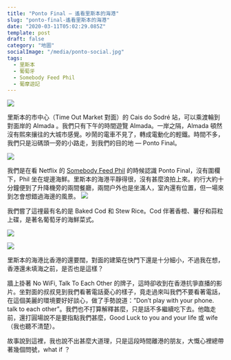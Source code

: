 ```yaml
---
title: "Ponto Final — 遙看里斯本的海港"
slug: "ponto-final-遙看里斯本的海港"
date: "2020-03-11T05:02:29.085Z"
template: post
draft: false
category: "地圖"
socialImage: "/media/ponto-social.jpg"
tags:
  - 里斯本
  - 葡萄牙
  - Somebody Feed Phil
  - 葡摩遊記
---
```


![](/media/20200311-IMG_9951-1.jpg)

里斯本的市中心（Time Out Market 對面）的 Cais do Sodré 站，可以乘渡輪到對面岸的 Almada 。我們只有下午的時間遊覽 Almada。一岸之隔，Almada 頓然沒有熙來攘往的大城市感覺。吵鬧的電車不見了，轉成電動化的輕鐵。時間不多，我們只是沿碼頭一旁的小路走，到我們的目的地 — Ponto Final。

![](/media/20200311-IMG_9957-2.jpg)

我們是在看 Netflix 的 [Somebody Feed Phil](https://www.facebook.com/watch/?v=1711966528860330) 的時候認識 Ponto Final，沒有圍欄下，Phil 坐在堤邊海鮮。里斯本的海港平靜得很，沒有甚麼浪拍上來。約行大約十分鐘便到了升降機旁的兩間餐廳，兩間户外也是坐滿人，室內還有位置，但一場來到怎會想錯過海邊的風景。
![](/media/20200311-IMG_9972-5.jpg)

我們嘗了這𥚃最有名的是 Baked Cod 和 Stew Rice。Cod 伴著香橙、薯仔和蒜粒上碟，是著名葡萄牙的海鮮菜式。

![](/media/20200311-IMG_9969-3.jpg)

![](/media/20200311-IMG_9970-4.jpg)

里斯本的海港比香港的還要闊，對面的建築在快門下還是十分細小，不過我在想，香港還未填海之前，是否也是這樣？

牆上掛著 No WiFi, Talk To Each Other 的牌子，這時卻收到在香港抗爭直播的影片。坐對面的叔叔見到我們看著電話憂心的樣子，竟走過來叫我們不要看著電話，在這個美麗的環境要好好談心，做了手勢說道：”Don’t play with your phone. talk to each other”。我們也不打算解釋甚麼，只是話不多繼續吃下去。他臨走前，還打圓場說不是要指點我們甚麼，Good Luck to you and your life 或 wife（我也聽不清楚）。

故事說到這裡，我也說不出甚麼大道理，只是這段時間離港的朋友，大慨心裡總帶著幾個問號，what if ？
